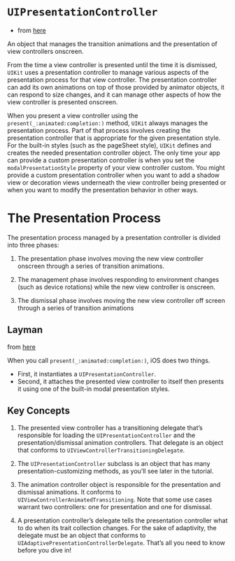 # `UIPresentationController`

* from [here](https://developer.apple.com/documentation/uikit/uipresentationcontroller)

An object that manages the transition animations and the presentation of view
controllers onscreen.

From the time a view controller is presented until the time it is dismissed,
`UIKit` uses a presentation controller to manage various aspects of the
presentation process for that view controller. The presentation controller can
add its own animations on top of those provided by animator objects, it can
respond to size changes, and it can manage other aspects of how the view
controller is presented onscreen.

When you present a view controller using the `present(_:animated:completion:)`
method, `UIKit` always manages the presentation process. Part of that process
involves creating the presentation controller that is appropriate for the given
presentation style. For the built-in styles (such as the pageSheet style), `UIKit`
defines and creates the needed presentation controller object. The only time
your app can provide a custom presentation controller is when you set the
`modalPresentationStyle` property of your view controller custom. You might
provide a custom presentation controller when you want to add a shadow view or
decoration views underneath the view controller being presented or when you want
to modify the presentation behavior in other ways.


# The Presentation Process

The presentation process managed by a presentation controller is divided into three phases:

1. The presentation phase involves moving the new view controller onscreen through a series of transition animations.

1. The management phase involves responding to environment changes (such as device rotations) while the new view controller is onscreen.

1. The dismissal phase involves moving the new view controller off screen through a series of transition animations

## Layman
from [here](https://www.raywenderlich.com/139277/uipresentationcontroller-tutorial-getting-started)


When you call `present(_:animated:completion:)`, iOS does two things.

* First, it instantiates a `UIPresentationController`.
* Second, it attaches the presented view controller to itself then presents it using one of the built-in modal presentation styles.

## Key Concepts
1. The presented view controller has a transitioning delegate that’s responsible for loading the `UIPresentationController` and the presentation/dismissal animation controllers. That delegate is an object that conforms to `UIViewControllerTransitioningDelegate`.

1. The `UIPresentationController` subclass is an object that has many presentation-customizing methods, as you’ll see later in the tutorial.

1. The animation controller object is responsible for the presentation and dismissal animations. It conforms to `UIViewControllerAnimatedTransitioning`. Note that some use cases warrant two controllers: one for presentation and one for dismissal.

1. A presentation controller’s delegate tells the presentation controller what to do when its trait collection changes. For the sake of adaptivity, the delegate must be an object that conforms to `UIAdaptivePresentationControllerDelegate`.
That’s all you need to know before you dive in!
